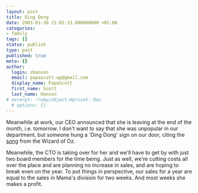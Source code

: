 ```yaml
---
layout: post
title: Ding Dong
date: 2003-01-30 21:01:13.000000000 +01:00
categories:
- family
tags: []
status: publish
type: post
published: true
meta: {}
author:
  login: shanson
  email: papascott-wp@gmail.com
  display_name: PapaScott
  first_name: Scott
  last_name: Hanson
# excerpt: !ruby/object:Hpricot::Doc
  # options: {}
---
```

<p>Meanwhile at work, our CEO announced that she is leaving at the end of the month, i.e. tomorrow. I don't want to say that she was unpopular in our department, but someone hung a 'Ding Dong' sign on our door, citing the <a title="Ding Dong! The Witch is Dead!" href="http://www.stlyrics.com/lyrics/thewizardofoz/dingdongthewitchisdead.htm">song</a> from the Wizard of Oz.</p>
<p>Meanwhile, the CTO is taking over for her and we'll have to get by with just two board members for the time being. Just as well, we're cutting costs all over the place and are planning no increase in sales, and are hoping to break even on the year. To put things in perspective, our sales for a year are equal to the sales in Mama's division for two weeks. And most weeks she makes a profit.</p>
